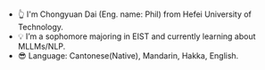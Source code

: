 - 👆 I'm Chongyuan Dai (Eng. name: Phil) from Hefei University of Technology.
- 💡 I’m a sophomore majoring in EIST and currently learning about MLLMs/NLP.
- 😎 Language: Cantonese(Native), Mandarin, Hakka, English.
<!---
chyuandai/chyuandai is a ✨ special ✨ repository because its `README.md` (this file) appears on your GitHub profile.
You can click the Preview link to take a look at your changes.
--->

